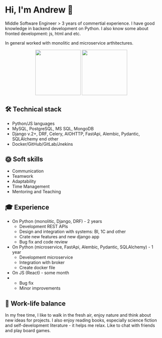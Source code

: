 # Hi, I'm Andrew 👋
Middle Software Engineer > 3 years of commertial experience. I have good knowledge in backend development on Python.
I also know some about fronted development: js, html and etc.

In general worked with monolitic and microservice arthitectures.
<p align = 'center'>
 <a href="https://github-readme-stats.vercel.app/api?username=andrekur&show_icons=true&count_private=true"><img height=150 src="https://github-readme-stats.vercel.app/api?username=andrekur&show_icons=true&count_private=true" /></a>
<a href="https://github.com/andrekur/github-readme-stats"><img height=150 src="https://github-readme-stats.vercel.app/api/top-langs/?username=andrekur&layout=compact" /></a>
 </p>

## 🛠 Technical stack
*   Python/JS languages
*   MySQL, PostgreSQL, MS SQL, MongoDB
*   Django v.2+, DRF, Celery, AIOHTTP, FastApi, Alembic, Pydantic, SQLAlchemy end other
*   Docker/GitHub/GitLab/Jnekins

## :sun_with_face: Soft skills
*   Communication
*   Teamwork
*   Adaptability
*   Time Management
*   Mentoring and Teaching

## :mortar_board: Experience
*   On Python (monolitic, Django, DRF) - 2 years
    * Development REST APIs
    * Design and integration with systems: BI, 1C and other
    * Crate new features and new django app
    * Bug fix and code review
*  On Python (microservice, FastApi, Alembic, Pydantic, SQLAlchemy) - 1 year
   * Development microservice
   * Integration with broker
   * Create docker file
* On JS (React) - some month
* * Bug fix
  * Minor improvements

## :palm_tree: Work-life balance
In my free time, I like to walk in the fresh air, enjoy nature and think about new ideas for projects.
I also enjoy reading books, especially science fiction and self-development literature - it helps me relax.
Like to chat with friends and play board games.
